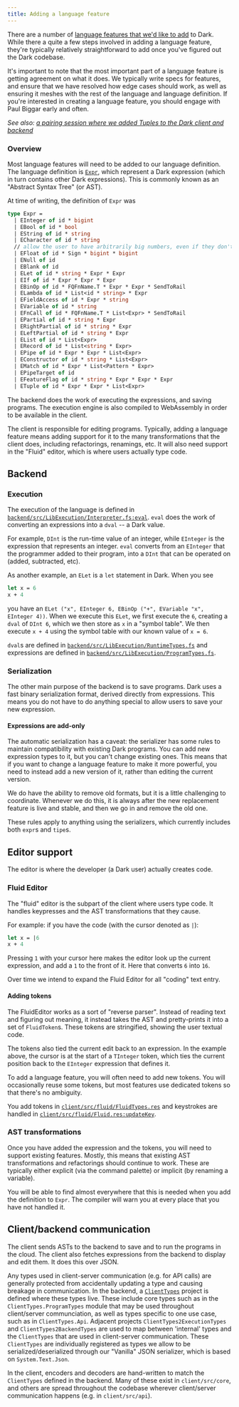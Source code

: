 ```yaml
---
title: Adding a language feature
---
```


There are a number of
[language features that we'd like to add](https://github.com/darklang/dark/issues?q=is%3Aissue+is%3Aopen+label%3Alanguage-feature)
to Dark. While there a quite a few steps involved in adding a language feature,
they're typically relatively straightforward to add once you've figured out the
Dark codebase.

It's important to note that the most important part of a language feature is
getting agreement on what it does. We typically write specs for features, and
ensure that we have resolved how edge cases should work, as well as ensuring it
meshes with the rest of the language and language definition. If you're
interested in creating a language feature, you should engage with Paul Biggar
early and often.

_See also:
[a pairing session where we added Tuples to the Dark client and backend](https://www.youtube.com/watch?v=HZk4yCF8DWQL)_

### Overview

Most language features will need to be added to our language definition. The
language definition is
[`Expr`](https://github.com/darklang/dark/blob/main/backend/src/LibExecution/ProgramTypes.fs),
which represent a Dark expression (which in turn contains other Dark
expressions). This is commonly known as an "Abstract Syntax Tree" (or AST).

At time of writing, the definition of `Expr` was

```fsharp
type Expr =
  | EInteger of id * bigint
  | EBool of id * bool
  | EString of id * string
  | ECharacter of id * string
  // allow the user to have arbitrarily big numbers, even if they don't make sense as floats
  | EFloat of id * Sign * bigint * bigint
  | ENull of id
  | EBlank of id
  | ELet of id * string * Expr * Expr
  | EIf of id * Expr * Expr * Expr
  | EBinOp of id * FQFnName.T * Expr * Expr * SendToRail
  | ELambda of id * List<id * string> * Expr
  | EFieldAccess of id * Expr * string
  | EVariable of id * string
  | EFnCall of id * FQFnName.T * List<Expr> * SendToRail
  | EPartial of id * string * Expr
  | ERightPartial of id * string * Expr
  | ELeftPartial of id * string * Expr
  | EList of id * List<Expr>
  | ERecord of id * List<string * Expr>
  | EPipe of id * Expr * Expr * List<Expr>
  | EConstructor of id * string * List<Expr>
  | EMatch of id * Expr * List<Pattern * Expr>
  | EPipeTarget of id
  | EFeatureFlag of id * string * Expr * Expr * Expr
  | ETuple of id * Expr * Expr * List<Expr>
```

The backend does the work of executing the expressions, and saving programs. The
execution engine is also compiled to WebAssembly in order to be available in the
client.

The client is responsible for editing programs. Typically, adding a language
feature means adding support for it to the many transformations that the client
does, including refactorings, renamings, etc. It will also need support in the
"Fluid" editor, which is where users actually type code.

## Backend

### Execution

The execution of the language is defined in
[`backend/src/LibExecution/Interpreter.fs:eval`](https://github.com/darklang/dark/blob/main/backend/src/LibExecution/Interpreter.fs).
`eval` does the work of converting an expressions into a `dval` -- a Dark value.

For example, `DInt` is the run-time value of an integer, while `EInteger` is the
expression that represents an integer. `eval` converts from an `EInteger` that
the programmer added to their program, into a `DInt` that can be operated on
(added, subtracted, etc).

As another example, an `ELet` is a `let` statement in Dark. When you see

```fsharp
let x = 6
x + 4
```

you have an `ELet ("x", EInteger 6, EBinOp ("+", EVariable "x", EInteger 4))`.
When we execute this `ELet`, we first execute the `6`, creating a `dval` of
`DInt 6`, which we then store as `x` in a "symbol table". We then execute
`x + 4` using the symbol table with our known value of `x = 6`.

`dval`s are defined in
[`backend/src/LibExecution/RuntimeTypes.fs`](https://github.com/darklang/dark/blob/main/backend/src/LibExecution/RuntimeTypes.fs)
and expressions are defined in
[`backend/src/LibExecution/ProgramTypes.fs`](https://github.com/darklang/dark/blob/main/backend/src/LibExecution/ProgramTypes.fs).

### Serialization

The other main purpose of the backend is to save programs. Dark uses a fast
binary serialization format, derived directly from expressions. This means you
do not have to do anything special to allow users to save your new expression.

#### Expressions are add-only

The automatic serialization has a caveat: the serializer has some rules to
maintain compatibility with existing Dark programs. You can add new expression
types to it, but you can't change existing ones. This means that if you want to
change a language feature to make it more powerful, you need to instead add a
new version of it, rather than editing the current version.

We do have the ability to remove old formats, but it is a little challenging to
coordinate. Whenever we do this, it is always after the new replacement feature
is live and stable, and then we go in and remove the old one.

These rules apply to anything using the serializers, which currently includes
both `expr`s and `tipe`s.

## Editor support

The editor is where the developer (a Dark user) actually creates code.

### Fluid Editor

The "fluid" editor is the subpart of the client where users type code. It
handles keypresses and the AST transformations that they cause.

For example: if you have the code (with the cursor denoted as `|`):

```fsharp
let x = |6
x + 4
```

Pressing `1` with your cursor here makes the editor look up the current
expression, and add a `1` to the front of it. Here that converts `6` into `16`.

Over time we intend to expand the Fluid Editor for all "coding" text entry.

#### Adding tokens

The FluidEditor works as a sort of "reverse parser". Instead of reading text and
figuring out meaning, it instead takes the AST and pretty-prints it into a set
of `FluidToken`s. These tokens are stringified, showing the user textual code.

The tokens also tied the current edit back to an expression. In the example
above, the cursor is at the start of a `TInteger` token, which ties the current
position back to the `EInteger` expression that defines it.

To add a language feature, you will often need to add new tokens. You will
occasionally reuse some tokens, but most features use dedicated tokens so that
there's no ambiguity.

You add tokens in
[`client/src/fluid/FluidTypes.res`](https://github.com/darklang/dark/blob/main/client/src/fluid/FluidTypes.res)
and keystrokes are handled in
[`client/src/fluid/Fluid.res:updateKey`](https://github.com/darklang/dark/blob/main/client/src/fluid/Fluid.res).

### AST transformations

Once you have added the expression and the tokens, you will need to support
existing features. Mostly, this means that existing AST transformations and
refactorings should continue to work. These are typically either explicit (via
the command palette) or implicit (by renaming a variable).

You will be able to find almost everywhere that this is needed when you add the
definition to `Expr`. The compiler will warn you at every place that you have
not handled it.

## Client/backend communication

The client sends ASTs to the backend to save and to run the programs in the
cloud. The client also fetches expressions from the backend to display and edit
them. It does this over JSON.

Any types used in client-server communication (e.g. for API calls) are generally
protected from accidentally updating a type and causing breakage in
communication. In the backend, a
[`ClientTypes`](https://github.com/darklang/dark/blob/main/backend/src/ClientTypes)
project is defined where these types live. These include core types such as in
the `ClientTypes.ProgramTypes` module that may be used throughout client/server
communciation, as well as types specific to one use case, such as in
`ClientTypes.Api`. Adjacent projects `ClientTypes2ExecutionTypes` and
`ClientTypes2BackendTypes` are used to map between 'internal' types and the
`ClientTypes` that are used in client-server communication. These `ClientTypes`
are individually registered as types we allow to be serialized/deserialized
through our "Vanilla" JSON serializer, which is based on `System.Text.Json`.

In the client, encoders and decoders are hand-written to match the `ClientTypes`
defined in the backend. Many of these exist in `client/src/core`, and others are
spread throughout the codebase wherever client/server communication happens
(e.g. in `client/src/api`).
